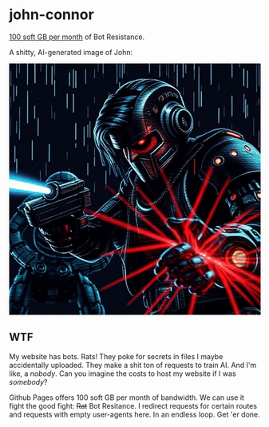 # john-connor
[100 soft GB per month](https://docs.github.com/en/pages/getting-started-with-github-pages/github-pages-limits#usage-limits) of Bot Resistance.

A shitty, AI-generated image of John:

![image](./readme/john-connor.jpg)

## WTF
My website has bots. Rats! They poke for secrets in files I maybe accidentally uploaded. They make a shit ton of requests to train AI. And I'm like, a _nobody_. Can you imagine the costs to host my website if I was _somebody_?

Github Pages offers 100 soft GB per month of bandwidth. We can use it fight the good fight: ~~Rat~~ Bot Resitance. I redirect requests for certain routes and requests with empty user-agents here. In an endless loop. Get 'er done.